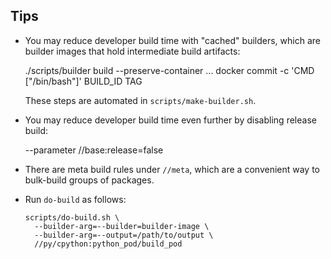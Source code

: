 ## Tips

* You may reduce developer build time with "cached" builders, which
  are builder images that hold intermediate build artifacts:

    ./scripts/builder build --preserve-container ...
    docker commit -c 'CMD ["/bin/bash"]' BUILD_ID TAG

  These steps are automated in `scripts/make-builder.sh`.

* You may reduce developer build time even further by disabling release
  build:

    --parameter //base:release=false

* There are meta build rules under `//meta`, which are a convenient way
  to bulk-build groups of packages.

* Run `do-build` as follows:
  ```
  scripts/do-build.sh \
    --builder-arg=--builder=builder-image \
    --builder-arg=--output=/path/to/output \
    //py/cpython:python_pod/build_pod
  ```
